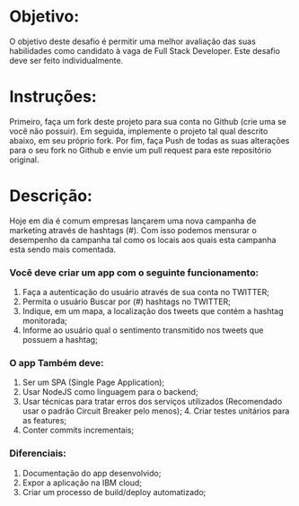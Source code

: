 # Objetivo: #
O objetivo deste desafio é permitir uma melhor avaliação das suas habilidades como candidato à vaga de Full Stack Developer. Este desafio deve ser feito individualmente.

# Instruções: #
Primeiro, faça um fork deste projeto para sua conta no Github (crie uma se você não possuir). Em seguida, implemente o projeto tal qual descrito abaixo, em seu próprio fork. Por fim, faça Push de todas as suas alterações para o seu fork no Github e envie um pull request para este repositório original.

# Descrição: #
Hoje em dia é comum empresas lançarem uma nova campanha de marketing através de hashtags (#). Com isso podemos mensurar o desempenho da campanha tal como os locais aos quais esta campanha esta sendo mais comentada.

### Você deve criar um app com o seguinte funcionamento:

  1. Faça a autenticação do usuário através de sua conta no TWITTER;
  2. Permita o usuário Buscar por (#) hashtags no TWITTER;
  3. Indique, em um mapa, a localização dos tweets que contém a hashtag monitorada;
  4. Informe ao usuário qual o sentimento transmitido nos tweets que possuem a hashtag;

### O app Também deve:
  1. Ser um SPA (Single Page Application);
  2. Usar NodeJS como linguagem para o backend;
  3. Usar técnicas para tratar erros dos serviços utilizados (Recomendado usar o padrão Circuit Breaker pelo menos);
	4. Criar testes unitários para as features;
  5. Conter commits incrementais;

### Diferenciais:
  1. Documentação do app desenvolvido;
  2. Expor a aplicação na IBM cloud;
  3. Criar um processo de build/deploy automatizado;
